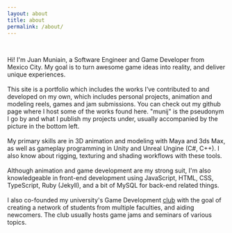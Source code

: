 ```yaml
---
layout: about
title: about
permalink: /about/
---
```


<br/>

Hi! I'm Juan Muniain, a Software Engineer and Game Developer from Mexico City. My goal is to turn awesome game ideas into reality, and deliver unique experiences.
<br/>
<br/>
This site is a portfolio which includes the works I’ve contributed to and developed on my own, which includes personal projects, animation and modeling reels, games and jam submissions. You can check out my github page where I host some of the works found here. "munij" is the pseudonym I go by and what I publish my projects under, usually accompanied by the picture in the bottom left.
<br/>
<br/>
My primary skills are in 3D animation and modeling with Maya and 3ds Max, as well as gameplay programming in Unity and Unreal Ungine (C#, C++). I also know about rigging, texturing and shading workflows with these tools.
<br/>
<br/>
Although animation and game development are my strong suit, I'm also knowledgeable in front-end development using JavaScript, HTML, CSS, TypeScript, Ruby (Jekyll), and a bit of MySQL for back-end related things.
<br/>
<br/>
I also co-founded my university's Game Development [club](https://www.instagram.com/gamedevs.csf/) with the goal of creating a network of students from multiple faculties, and aiding newcomers. The club usually hosts game jams and seminars of various topics.
